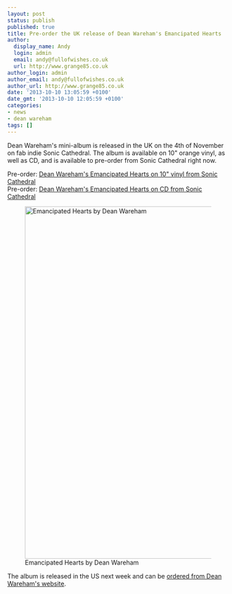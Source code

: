 ```yaml
---
layout: post
status: publish
published: true
title: Pre-order the UK release of Dean Wareham's Emancipated Hearts
author:
  display_name: Andy
  login: admin
  email: andy@fullofwishes.co.uk
  url: http://www.grange85.co.uk
author_login: admin
author_email: andy@fullofwishes.co.uk
author_url: http://www.grange85.co.uk
date: '2013-10-10 13:05:59 +0100'
date_gmt: '2013-10-10 12:05:59 +0100'
categories:
- news
- dean wareham
tags: []
---
```

<p>Dean Wareham's mini-album is released in the UK on the 4th of November on fab indie Sonic Cathedral. The album is available on 10" orange vinyl, as well as CD, and is available to pre-order from Sonic Cathedral right now.</p>
<p>Pre-order: <a href="http://soniccathedral.bigcartel.com/product/scr047-dean-wareham-emancipated-hearts-10">Dean Wareham's Emancipated Hearts on 10" vinyl from Sonic Cathedral</a><br />
Pre-order: <a href="http://soniccathedral.bigcartel.com/product/scr047-dean-wareham-emancipated-hearts-cd">Dean Wareham's Emancipated Hearts on CD from Sonic Cathedral</a></p>
<p><figure class="caption aligncenter"><img src="https://media.fullofwishes.co.uk/05-dean_wareham/sleeves/deanwareham_emancipatedhearts_cover.jpg" width="800" height="800" alt="Emancipated Hearts by Dean Wareham" class /><figcaption class="caption-text"> Emancipated Hearts by Dean Wareham</figcaption></figure>
<p>The album is released in the US next week and can be <a href="http://elevenspot.11spot.com/deanwareham.html">ordered from Dean Wareham's website</a>.</p>
